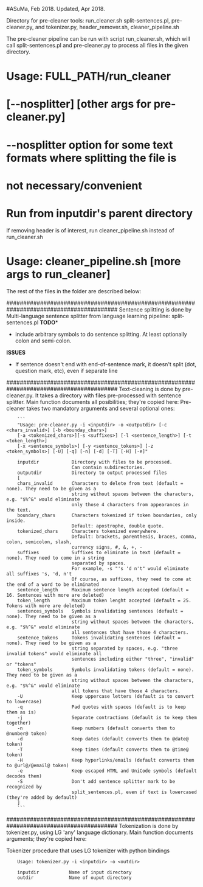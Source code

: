 #ASuMa, Feb 2018. Updated, Apr 2018.

Directory for pre-cleaner tools: run_cleaner.sh split-sentences.pl, 
                                 pre-cleaner.py, and tokenizer.py,
                                 header_remover.sh, cleaner_pipeline.sh

The pre-cleaner pipeline can be run with script run_cleaner.sh, which will
call split-sentences.pl and pre-cleaner.py to process all files in the given
directory.
# Usage: FULL_PATH/run_cleaner <inputdir> <outputdir> 
#        [--nosplitter] [other args for pre-cleaner.py]
# --nosplitter option for some text formats where splitting the file is 
#              not necessary/convenient
# Run from inputdir's parent directory

If removing header is of interest, run cleaner_pipeline.sh 
instead of run_cleaner.sh
# Usage: cleaner_pipeline.sh <inputdir> <outputdir> [more args to run_cleaner]

The rest of the files in the folder are described below:

#########################################################################################
Sentence splitting is done by Multi-language sentence splitter from language learning pipeline: split-sentences.pl
**TODO***
- include arbitrary symbols to do sentence splitting. At least optionally colon and semi-colon.

**ISSUES**
- If sentence doesn't end with end-of-sentence mark, it doesn't split (dot, question mark, etc), even if
  separate line

#########################################################################################
Text-cleaning is done by pre-cleaner.py. It takes a directory with files pre-processed with sentence splitter. Main function documents all posibilities; they're copied here:
        Pre-cleaner takes two mandatory arguments and several optional ones:

        ```
        "Usage: pre-cleaner.py -i <inputdir> -o <outputdir> [-c <chars_invalid>] [-b <bounday_chars>] 
        [-a <tokenized_chars>][-s <suffixes>] [-l <sentence_length>] [-t <token_length>] 
        [-x <sentence_symbols>] [-y <sentence_tokens>] [-z <token_symbols>] [-U] [-q] [-n] [-d] [-T] [-H] [-e]"

        inputdir            Directory with files to be processed.
                            Can contain subdirectories.
        outputdir           Directory to output processed files
        [
        chars_invalid       Characters to delete from text (default = none). They need to be given as a
                            string without spaces between the characters, e.g. "$%^&" would eliminate
                            only those 4 characters from appearances in the text.
        boundary_chars      Characters tokenized if token boundaries, only inside.
                            Default: apostrophe, double quote.
        tokenized_chars     Characters tokenized everywhere.
                            Default: brackets, parenthesis, braces, comma, colon, semicolon, slash,
                            currency signs, #, &, +, -
        suffixes            Suffixes to eliminate in text (default = none). They need to come in a string
                            separated by spaces.
                            For example, -s "'s 'd n't" would eliminate all suffixes 's, 'd, n't
                            Of course, as suffixes, they need to come at the end of a word to be eliminated
        sentence_length     Maximum sentence length accepted (default = 16. Sentences with more are deleted)
        token_length        Maximum token lenght accepted (default = 25. Tokens with more are deleted)
        sentences_symbols   Symbols invalidating sentences (default = none). They need to be given as a
                            string without spaces between the characters, e.g. "$%^&" would eliminate
                            all sentences that have those 4 characters.
        sentence_tokens     Tokens invalidating sentences (default = none). They need to be given as a 
                            string separated by spaces, e.g. "three invalid tokens" would eliminate all
                            sentences including either "three", "invalid" or "tokens"
        token_symbols       Symbols invalidating tokens (default = none). They need to be given as a
                            string without spaces between the characters, e.g. "$%^&" would eliminate
                            all tokens that have those 4 characters.
        -U                  Keep uppercase letters (default is to convert to lowercase)
        -q                  Pad quotes with spaces (default is to keep them as is)
        -j                  Separate contractions (default is to keep them together)
        -n                  Keep numbers (default converts them to @number@ token)
        -d                  Keep dates (default converts them to @date@ token)
        -T                  Keep times (default converts them to @time@ token)
        -H                  Keep hyperlinks/emails (default converts them to @url@/@email@ token)
        -e                  Keep escaped HTML and UniCode symbols (default decodes them)
        -S                  Don't add sentence splitter mark to be recognized by
                            split_sentences.pl, even if text is lowercased (they're added by default)
        ]
        ```        
#########################################################################################
Tokenization is done by tokenizer.py, using LG 'any' language dictionary. 
Main function documents arguments; they're copied here:

Tokenizer procedure that uses LG tokenizer with python bindings

        Usage: tokenizer.py -i <inputdir> -o <outdir>

        inputdir           Name of input directory
        outdir             Name of ouput directory
